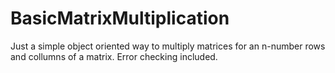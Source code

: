 # BasicMatrixMultiplication
Just a simple object oriented way to multiply matrices for an n-number rows and collumns of a matrix. Error checking included. 
